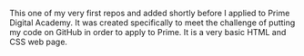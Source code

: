 This one of my very first repos and added shortly before I applied to Prime Digital Academy.  It was created specifically to meet the challenge of putting my code on GitHub in order to apply to Prime.  It is a very basic HTML and CSS web page.
